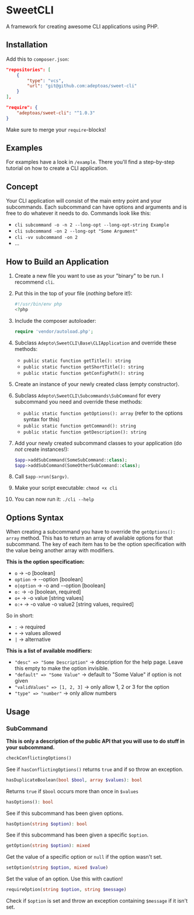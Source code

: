 # SweetCLI

A framework for creating awesome CLI applications using PHP.

## Installation

Add this to `composer.json`:

```json
"repositories": [
    {
        "type": "vcs",
        "url": "git@github.com:adeptoas/sweet-cli"
    }
],

"require": {
	"adeptoas/sweet-cli": "^1.0.3"
}
```

Make sure to merge your `require`-blocks!

## Examples

For examples have a look in `/example`. There you'll find a step-by-step tutorial on how to create a CLI application.

## Concept

Your CLI application will consist of the main entry point and your subcommands. Each subcommand can have options and arguments and is free to do whatever it needs to do. Commands look like this:

- `cli subcommand -o -n 2 --long-opt --long-opt-string Example`
- `cli subcommand -on 2 --long-opt "Some Argument"`
- `cli -vv subcommand -on 2`
- …

## How to Build an Application

1. Create a new file you want to use as your "binary" to be run. I recommend `cli`.
2. Put this in the top of your file (*nothing* before it!):

   ```php
   #!/usr/bin/env php
   <?php
   ```
3. Include the composer autoloader:

   ```php
   require 'vendor/autoload.php';
   ```
4. Subclass `Adepto\SweetCLI\Base\CLIApplication` and override these methods:
   - `public static function getTitle(): string`
   - `public static function getShortTitle(): string`
   - `public static function getConfigPath(): string`
5. Create an instance of your newly created class (empty constructor).
6. Subclass `Adepto\SweetCLI\Subcommands\SubCommand` for every subcommand you need and override these methods:
   - `public static function getOptions(): array` (refer to the options syntax for this)
   - `public static function getCommand(): string`
   - `public static function getDescription(): string`
7. Add your newly created subcommand classes to your application (do *not* create instances!):

   ```php
   $app->addSubCommand(SomeSubCommand::class);
   $app->addSubCommand(SomeOtherSubCommand::class);
   ```
8. Call `$app->run($argv)`.
9. Make your script executable: `chmod +x cli`
10. You can now run it: `./cli --help`

## Options Syntax

When creating a subcommand you have to override the `getOptions(): array` method. This has to return an array of available options for that subcommand. The key of each item has to be the option specification with the value being another array with modifiers.

**This is the option specification:**

- `o` → -o [boolean]
- `option` → --option [boolean]
- `o|option` → -o and --option [boolean]
- `o:` → -o [boolean, required]
- `o+` → -o value [string values]
- `o:+` → -o value -o value2 [string values, required]

So in short:
- `:` → required
- `+` → values allowed
- `|` → alternative

**This is a list of available modifiers:**
- `"desc" => "Some Description"` → description for the help page. Leave this empty to make the option invisible.
- `"default" => "Some Value"` → default to "Some Value" if option is not given
- `"validValues" => [1, 2, 3]` → only allow 1, 2 or 3 for the option
- `"type" => "number"` → only allow numbers

## Usage

### SubCommand

**This is only a description of the public API that you will use to do stuff in your subcommand.**

```php
checkConflictingOptions()
```

See if `hasConflictingOptions()` returns `true` and if so throw an exception.

```php
hasDuplicateBoolean(bool $bool, array $values): bool
```

Returns `true` if `$bool` occurs more than once in `$values`

```php
hasOptions(): bool
```

See if this subcommand has been given options.

```php
hasOption(string $option): bool
```

See if this subcommand has been given a specific `$option`.

```php
getOption(string $option): mixed
```

Get the value of a specific option or `null` if the option wasn't set.


```php
setOption(string $option, mixed $value)
```

Set the value of an option. Use this with caution!

```php
requireOption(string $option, string $message)
```

Check if `$option` is set and throw an exception containing `$message` if it isn't set.
